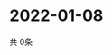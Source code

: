 # 2022-01-08
  共 0条

  <!-- BEGIN -->
  <!-- 最后更新时间Sat Jan 08 2022 18:06:03 GMT+0000 (Coordinated Universal Time) -->
  
  <!-- END -->
  
  